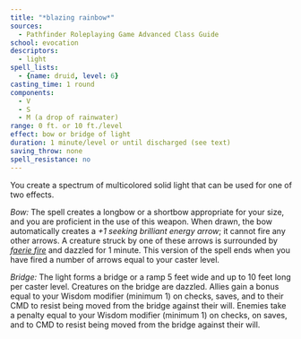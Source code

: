 ```yaml
---
title: "*blazing rainbow*"
sources:
  - Pathfinder Roleplaying Game Advanced Class Guide
school: evocation
descriptors:
  - light
spell_lists:
  - {name: druid, level: 6}
casting_time: 1 round
components:
  - V
  - S
  - M (a drop of rainwater)
range: 0 ft. or 10 ft./level
effect: bow or bridge of light
duration: 1 minute/level or until discharged (see text)
saving_throw: none
spell_resistance: no
---
```


You create a spectrum of multicolored solid light that can be used for one of two effects.

*Bow:* The spell creates a longbow or a shortbow appropriate for your size, and you are proficient in the use of this weapon. When drawn, the bow automatically creates a *+1 seeking brilliant energy arrow*; it cannot fire any other arrows. A creature struck by one of these arrows is surrounded by [*faerie fire*](/spells/faerie-fire/) and dazzled for 1 minute. This version of the spell ends when you have fired a number of arrows equal to your caster level.

*Bridge:* The light forms a bridge or a ramp 5 feet wide and up to 10 feet long per caster level. Creatures on the bridge are dazzled. Allies gain a bonus equal to your Wisdom modifier (minimum 1) on checks, saves, and to their CMD to resist being moved from the bridge against their will. Enemies take a penalty equal to your Wisdom modifier (minimum 1) on checks, on saves, and to CMD to resist being moved from the bridge against their will.

